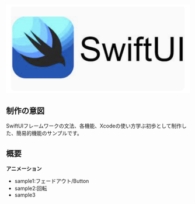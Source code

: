 ![SwiftUI-Img](./SwiftUI-Img.png)
## 制作の意図
SwiftUIフレームワークの文法、各機能、Xcodeの使い方学ぶ初歩として制作した、簡易的機能のサンプルです。

## 概要
**アニメーション**
* sample1:フェードアウト/Button
* sample2:回転
* sample3


